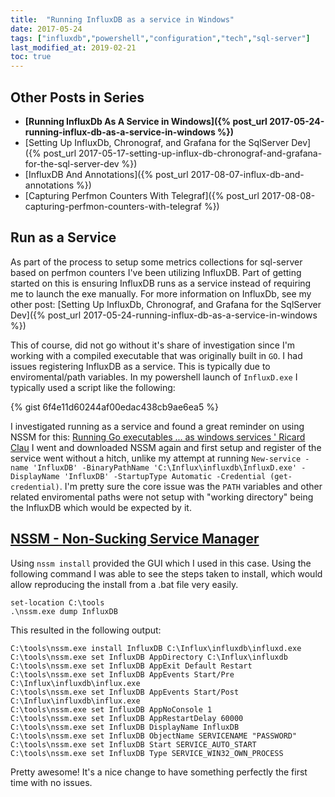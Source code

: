 ```yaml
---
title:  "Running InfluxDB as a service in Windows"
date: 2017-05-24
tags: ["influxdb","powershell","configuration","tech","sql-server"]
last_modified_at: 2019-02-21
toc: true
---
```


## Other Posts in Series


*   **[Running InfluxDb As A Service in Windows]({% post_url 2017-05-24-running-influx-db-as-a-service-in-windows  %})**
*   [Setting Up InfluxDb, Chronograf, and Grafana for the SqlServer Dev]({% post_url 2017-05-17-setting-up-influx-db-chronograf-and-grafana-for-the-sql-server-dev %})
*   [InfluxDB And Annotations]({% post_url 2017-08-07-influx-db-and-annotations %})
*   [Capturing Perfmon Counters With Telegraf]({% post_url 2017-08-08-capturing-perfmon-counters-with-telegraf %})


## Run as a Service

As part of the process to setup some metrics collections for sql-server based on perfmon counters I've been utilizing InfluxDB. Part of getting started on this is ensuring InfluxDB runs as a service instead of requiring me to launch the exe manually. For more information on InfluxDb, see my other post: [Setting Up InfluxDb, Chronograf, and Grafana for the SqlServer Dev]({% post_url 2017-05-24-running-influx-db-as-a-service-in-windows %})

This of course, did not go without it's share of investigation since I'm working with a compiled executable that was originally built in `GO`. I had issues registering InfluxDB as a service. This is typically due to enviromental/path variables. In my powershell launch of `InfluxD.exe` I typically used a script like the following:

{% gist 6f4e11d60244af00edac438cb9ae6ea5 %}

I investigated running as a service and found a great reminder on using NSSM for this: [Running Go executables ... as windows services ' Ricard Clau](http://bit.ly/2pDW65t) I went and downloaded NSSM again and first setup and register of the service went without a hitch, unlike my attempt at running `New-service -name 'InfluxDB' -BinaryPathName 'C:\Influx\influxdb\InfluxD.exe' -DisplayName 'InfluxDB' -StartupType Automatic -Credential (get-credential)`. I'm pretty sure the core issue was the `PATH` variables and other related enviromental paths were not setup with "working directory" being the InfluxDB which would be expected by it.

## [NSSM - Non-Sucking Service Manager](http://bit.ly/2pDTR25)

Using `nssm install` provided the GUI which I used in this case. Using the following command I was able to see the steps taken to install, which would allow reproducing the install from a .bat file very easily.

    set-location C:\tools
    .\nssm.exe dump InfluxDB

This resulted in the following output:

    C:\tools\nssm.exe install InfluxDB C:\Influx\influxdb\influxd.exe
    C:\tools\nssm.exe set InfluxDB AppDirectory C:\Influx\influxdb
    C:\tools\nssm.exe set InfluxDB AppExit Default Restart
    C:\tools\nssm.exe set InfluxDB AppEvents Start/Pre C:\Influx\influxdb\influx.exe
    C:\tools\nssm.exe set InfluxDB AppEvents Start/Post C:\Influx\influxdb\influx.exe
    C:\tools\nssm.exe set InfluxDB AppNoConsole 1
    C:\tools\nssm.exe set InfluxDB AppRestartDelay 60000
    C:\tools\nssm.exe set InfluxDB DisplayName InfluxDB
    C:\tools\nssm.exe set InfluxDB ObjectName SERVICENAME "PASSWORD"
    C:\tools\nssm.exe set InfluxDB Start SERVICE_AUTO_START
    C:\tools\nssm.exe set InfluxDB Type SERVICE_WIN32_OWN_PROCESS

Pretty awesome! It's a nice change to have something perfectly the first time with no issues.

